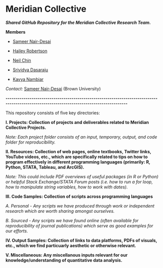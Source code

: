 # Meridian Collective
***Shared GitHub Repository for the Meridian Collective Research Team.***

**Members**

- [Sameer Nair-Desai](https://sameernairdesai.wordpress.com/)

- [Hailey Robertson](https://www.linkedin.com/in/hailey-robertson/)

- [Neil Chin](https://www.linkedin.com/in/neil-chin-3b8822126/)

- [Srividya Dasaraju](https://www.linkedin.com/in/srividya-dasaraju-580a05133/)

- [Kavya Nambiar](https://www.linkedin.com/in/kavya-nambiar-188591121/)

*Contact:* [Sameer Nair-Desai](mailto:sameer_nair-desai@brown.edu?subject=[GitHub]%20Source%20Han%20Sans) (Brown University)

**-----------------------------------------------------------------------------------------------------------------------------------------**

This repository consists of five key directories:

**I.      Projects: Collection of projects and deliverables related to Meridian Collective Projects.**

  *Note: Each project folder consists of an input, temporary, output, and code folder for reproducibility.*
  
  
  
**II.     Resources: Collection of web pages, online textbooks, Twitter links, YouTube videos, etc., which are specifically related to tips on how to program effectively in different programming languages (primarily: R, Python, STATA, Tableau, and ArcGIS).**

*Note: This could include PDF overviews of useful packages (in R or Python) or helpful Stack Exchange/STATA Forum posts (i.e. how to run a for loop, how to manipulate string variables, how to work with dates).*



**III.    Code Samples: Collection of scripts across programming languages**

   *A. Personal - Any scripts we have produced through work or independent research which are worth sharing amongst ourselves.*
   
   *B. Sourced - Any scripts we have found online (often available for reproducibility of journal publications) which serve as good examples for our efforts.*
   
   
    
**IV.     Output Samples: Collection of links to data platforms, PDFs of visuals, etc., which we find particuarly aesthetic or otherwise relevant.**



**V.      Miscellaneous: Any miscellanous inputs relevant for our knowledge/understanding of quantitative data analysis.**

